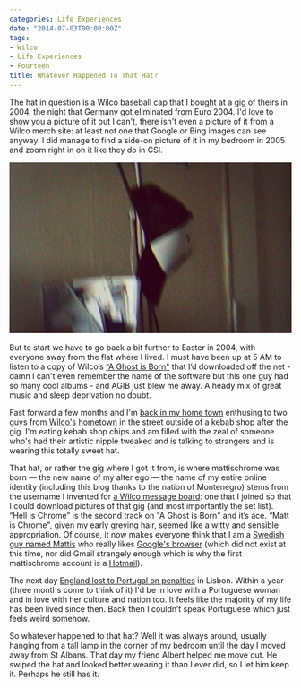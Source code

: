 ```yaml
---
categories: Life Experiences
date: "2014-07-03T00:00:00Z"
tags:
- Wilco
- Life Experiences
- Fourteen
title: Whatever Happened To That Hat?
---
```


The hat in question is a Wilco baseball cap that I bought at a gig of theirs in 2004, the night that Germany got eliminated from Euro 2004. I'd love to show you a picture of it but I can't, there isn't even a picture of it from a Wilco merch site: at least not one that Google or Bing images can see anyway. I did manage to find a side-on picture of it in my bedroom in 2005 and zoom right in on it like they do in CSI.

![](/assets/images/other/That-Hat.jpg)

But to start we have to go back a bit further to Easter in 2004, with everyone away from the flat where I lived. I must have been up at 5 AM to listen to a copy of Wilco’s [“A Ghost is Born"](http://en.wikipedia.org/wiki/A_Ghost_Is_Born) that I’d downloaded off the net - damn I can't even remember the name of the software but this one guy had so many cool albums - and AGIB just blew me away. A heady mix of great music and sleep deprivation no doubt.

Fast forward a few months and I'm [back in my home town](http://www.wedgewood-rooms.co.uk) enthusing to two guys from [Wilco's hometown](http://www.choosechicago.com) in the street outside of a kebab shop after the gig. I'm eating kebab shop chips and am filled with the zeal of someone who's had their artistic nipple tweaked and is talking to strangers and is wearing this totally sweet hat.

That hat, or rather the gig where I got it from, is where mattischrome was born — the new name of my alter ego — the name of my entire online identity (including this blog thanks to the nation of Montenegro) stems from the username I invented for [a Wilco message board](http://forums.viachicago.org): one that I joined so that I could download pictures of that gig (and most importantly the set list). “Hell is Chrome” is the second track on "A Ghost is Born" and it’s ace. “Matt is Chrome", given my early greying hair, seemed like a witty and sensible appropriation. Of course, it now makes everyone think that I am a [Swedish guy named Mattis](http://www.thinkbabynames.com/meaning/1/Matti) who really likes [Google's browser](https://www.google.com/chrome/browser/) (which did not exist at this time, nor did Gmail strangely enough which is why the first mattischrome account is a [Hotmail](http://mashable.com/category/hotmail/)).

The next day [England lost to Portugal on penalties](http://news.bbc.co.uk/sport1/hi/football/euro_2004/3830451.stm) in Lisbon. Within a year (three months come to think of it) I'd be in love with a Portuguese woman and in love with her culture and nation too. It feels like the majority of my life has been lived since then. Back then I couldn’t speak Portuguese which just feels weird somehow.

So whatever happened to that hat? Well it was always around, usually hanging from a tall lamp in the corner of my bedroom until the day I moved away from St Albans. That day my friend Albert helped me move out. He swiped the hat and looked better wearing it than I ever did, so I let him keep it. Perhaps he still has it.